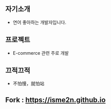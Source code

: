 
## 자기소개

- 연어 좋아하는 개발자입니다.

## 프로젝트

- E-commerce 관련 주로 개발

## 끄적끄적

- 不怕慢，就怕站

## Fork : https://isme2n.github.io

